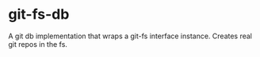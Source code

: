 git-fs-db
=========

A git db implementation that wraps a git-fs interface instance.  Creates real git repos in the fs.
